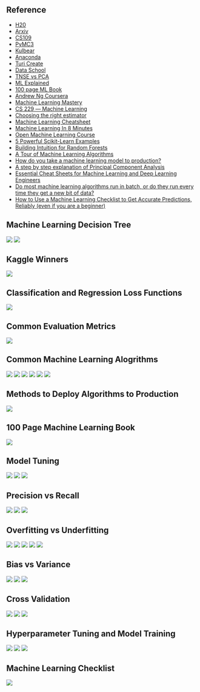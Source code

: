 ## Reference

* [H20](https://www.h2o.ai)
* [Arxiv](http://arxiv-sanity.com)
* [CS109](http://cs109.github.io/2015/pages/videos.html)
* [PyMC3](https://docs.pymc.io/nb_examples/index.html)
* [Kulbear](https://github.com/Kulbear)
* [Anaconda](https://www.anaconda.com/anaconda-webinars/)
* [Turi Create](https://github.com/apple/turicreate)
* [Data School](https://www.dataschool.io)
* [TNSE vs PCA](https://medium.com/@sourajit16.02.93/tsne-t-distributed-stochastic-neighborhood-embedding-state-of-the-art-c2b4b875b7da)
* [ML Explained](http://mlexplained.com)
* [100 page ML Book](http://themlbook.com/wiki/doku.php)
* [Andrew Ng Coursera](https://www.youtube.com/watch?v=qeHZOdmJvFU&index=1&list=PLZ9qNFMHZ-A4rycgrgOYma6zxF4BZGGPW)
* [Machine Learning Mastery](https://machinelearningmastery.com)
* [CS 229 ― Machine Learning](https://stanford.edu/~shervine/teaching/cs-229/)
* [Choosing the right estimator](https://scikit-learn.org/stable/tutorial/machine_learning_map/index.html)
* [Machine Learning Cheatsheet](https://ml-cheatsheet.readthedocs.io/en/latest/index.html)
* [Machine Learning In 8 Minutes](https://medium.com/fintechexplained/introduction-to-machine-learning-4b2d7c57613b)
* [Open Machine Learning Course](https://mlcourse.ai)
* [5 Powerful Scikit-Learn Examples](https://towardsdatascience.com/5-powerful-scikit-learn-models-e9b12375320d)
* [Building Intuition for Random Forests](https://medium.com/x8-the-ai-community/building-intuition-for-random-forests-76d36fa28c5e)
* [A Tour of Machine Learning Algorithms](https://machinelearningmastery.com/a-tour-of-machine-learning-algorithms/)
* [How do you take a machine learning model to production?](https://www.quora.com/How-do-you-take-a-machine-learning-model-to-production/answer/Håkon-Hapnes-Strand)
* [A step by step explanation of Principal Component Analysis](https://towardsdatascience.com/a-step-by-step-explanation-of-principal-component-analysis-b836fb9c97e2)
* [Essential Cheat Sheets for Machine Learning and Deep Learning Engineers](https://startupsventurecapital.com/essential-cheat-sheets-for-machine-learning-and-deep-learning-researchers-efb6a8ebd2e5)
* [Do most machine learning algorithms run in batch, or do they run every time they get a new bit of data?](https://www.quora.com/Do-most-machine-learning-algorithms-run-in-batch-or-do-they-run-every-time-they-get-a-new-bit-of-data/answer/Håkon-Hapnes-Strand)
* [How to Use a Machine Learning Checklist to Get Accurate Predictions, Reliably (even if you are a beginner)](https://machinelearningmastery.com/machine-learning-checklist/)

## Machine Learning Decision Tree
![](https://github.com/geoffreylink/Projects/blob/master/06%20Machine%20Learning/images/SupervisedvsUnsupervised.png)
![](https://github.com/geoffreylink/Projects/blob/master/06%20Machine%20Learning/images/Classification-Machine-Learning-Algorithm.png)

## Kaggle Winners
![](https://github.com/geoffreylink/Projects/blob/master/06%20Machine%20Learning/images/KaggleWinners.png)

## Classification and Regression Loss Functions
![](https://github.com/geoffreylink/Projects/blob/master/06%20Machine%20Learning/images/ClassificationAndRegressionLossFunctions.png)

## Common Evaluation Metrics
![](https://github.com/geoffreylink/Projects/blob/master/06%20Machine%20Learning/images/CommonEvaluationMetrics.png)

## Common Machine Learning Alogrithms
![](https://github.com/geoffreylink/Projects/blob/master/06%20Machine%20Learning/images/CommonMachineLearningAlgorithms.jpg)
![](https://github.com/geoffreylink/Projects/blob/master/06%20Machine%20Learning/images/MachineLearningAlgorithms_01.jpg)
![](https://github.com/geoffreylink/Projects/blob/master/06%20Machine%20Learning/images/MachineLearningAlgorithms_02.png)
![](https://github.com/geoffreylink/Projects/blob/master/06%20Machine%20Learning/images/MachineLearningAlgorithms_03.png)
![](https://github.com/geoffreylink/Projects/blob/master/06%20Machine%20Learning/images/SupportVectorMachine.png)
![](https://github.com/geoffreylink/Projects/blob/master/06%20Machine%20Learning/images/EvolutionOfXGBoostAlgorithmFromDecisionTrees.png)

## Methods to Deploy Algorithms to Production
![](https://github.com/geoffreylink/Projects/blob/master/06%20Machine%20Learning/images/DeployAlgorithmsToProduction.png)

## 100 Page Machine Learning Book
![](https://github.com/geoffreylink/Projects/blob/master/06%20Machine%20Learning/images/100pageMLBook.png)

## Model Tuning
![](https://github.com/geoffreylink/Projects/blob/master/06%20Machine%20Learning/images/L1L2Regularization.png)
![](https://github.com/geoffreylink/Projects/blob/master/06%20Machine%20Learning/images/AUCScores.png)
![](https://github.com/geoffreylink/Projects/blob/master/06%20Machine%20Learning/images/ImbalancedClasses.png)

## Precision vs Recall
![](https://github.com/geoffreylink/Projects/blob/master/06%20Machine%20Learning/images/Confusion.png)
![](https://github.com/geoffreylink/Projects/blob/master/06%20Machine%20Learning/images/Accuracy.png)
![](https://github.com/geoffreylink/Projects/blob/master/06%20Machine%20Learning/images/PrecisionRecallF1.png)

## Overfitting vs Underfitting
![](https://github.com/geoffreylink/Projects/blob/master/06%20Machine%20Learning/images/Overfitting.png)
![](https://github.com/geoffreylink/Projects/blob/master/06%20Machine%20Learning/images/DataSetSize.png)
![](https://github.com/geoffreylink/Projects/blob/master/06%20Machine%20Learning/images/OptimalModel.png)
![](https://github.com/geoffreylink/Projects/blob/master/06%20Machine%20Learning/images/ValidationCurve_01.png)
![](https://github.com/geoffreylink/Projects/blob/master/06%20Machine%20Learning/images/ValidationCurve_02.png)

## Bias vs Variance
![](https://github.com/geoffreylink/Projects/blob/master/06%20Machine%20Learning/images/BiasVariance.png)
![](https://github.com/geoffreylink/Projects/blob/master/06%20Machine%20Learning/images/ValidationCurve_03.png)
![](https://github.com/geoffreylink/Projects/blob/master/06%20Machine%20Learning/images/ValidationCurve_04.png)

## Cross Validation
![](https://github.com/geoffreylink/Projects/blob/master/06%20Machine%20Learning/images/TrainingValidationTesting.png)
![](https://github.com/geoffreylink/Projects/blob/master/06%20Machine%20Learning/images/ShuffleDataToBalanceData.png)
![](https://github.com/geoffreylink/Projects/blob/master/06%20Machine%20Learning/images/HoldoutValidation.png)

## Hyperparameter Tuning and Model Training
![](https://github.com/geoffreylink/Projects/blob/master/06%20Machine%20Learning/images/HyperParameterTuning_02.png)
![](https://github.com/geoffreylink/Projects/blob/master/06%20Machine%20Learning/images/HyperParameterTuning_01.png)
![](https://github.com/geoffreylink/Projects/blob/master/06%20Machine%20Learning/images/OnlineOfflineEvaluation.png)

## Machine Learning Checklist
![](https://github.com/geoffreylink/Projects/blob/master/06%20Machine%20Learning/images/MachineLearningChecklist.png)
